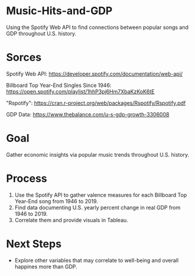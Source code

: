 # Music-Hits-and-GDP
Using the Spotify Web API to find connections between popular songs and GDP throughout U.S. history.

# Sorces
Spotify Web API: https://developer.spotify.com/documentation/web-api/

Billboard Top Year-End Singles Since 1946: https://open.spotify.com/playlist/1hhP3pj6Hm7XbaKzKoK6tE

"Rspotify": https://cran.r-project.org/web/packages/Rspotify/Rspotify.pdf

GDP Data: https://www.thebalance.com/u-s-gdp-growth-3306008

# Goal
Gather economic insights via popular music trends throughout U.S. history.

# Process
1. Use the Spotify API to gather valence measures for each Billboard Top Year-End song from 1946 to 2019. 
2. Find data documenting U.S. yearly percent change in real GDP from 1946 to 2019.
3. Correlate them and provide visuals in Tableau.

# Next Steps
- Explore other variables that may correlate to well-being and overall happines more than GDP.
